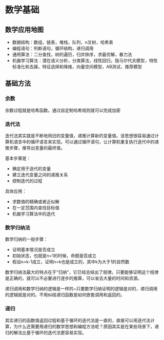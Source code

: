 # 数学基础

## 数学应用地图

- 数据结构：数组，链表，堆栈，队列，n叉树，哈希表
- 编程语句：判断语句，循环结构，递归调用
- 通用算法：二分查找，树的遍历，归并排序，求最优解，暴力法
- 机器学习算法：潜在语义分析，分类算法，线性回归，隐马尔代夫模型，特性标准化和去躁，特征选择和降维，向量空间模型，AB测试，推荐模型

## 基础方法

### 余数

余数过程就是哈希函数。通过自定制哈希规则就可以完成加密

### 迭代法

迭代法其实就是不断地用旧的变量值，递推计算新的变量值。该思想很容易通过计算机语言中的循环语言来实现。可以通过循环语句，让计算机重复执行迭代中的递推步骤，推导出变量的最终值。

基本步骤是：

- 确定用于迭代的变量
- 建立迭代变量之间的递推关系
- 控制迭代的过程

具体应用：

- 求数值的精确或者近似解
- 在一定范围内查找目标值
- 机器学习算法中的迭代

### 数学归纳法

数学归纳的一般步骤：

- 证明基本情况是否成立
- 初始状态，也就是n=1的时候，命题是否成立
- 假设n=k-1成立，证明n=k也是成立的，其中k为大于1的自然数

数学归纳法最大的特点在于"归纳"，它已经总结出了规律。只要能够证明这个规律是正确的，就可以不必要进行逐步的推算，可以省去大量的时间和资源。

递归调用和数学归纳的逻辑是一样的~只要数学归纳证明的逻辑是对的，递归调用的逻辑就是对的。不用纠结递归函数是如何嵌套调用和返回的。

### 递归

其实递归的函数值返回过程和基于循环的迭代法是一直的，直接可以用迭代法计算，为什么还需要用递归的数学思想和编程方法呢？原因其实是在某些场景下，递归的解法比基于循环的迭代法更容易实现。